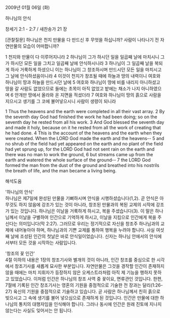 2009년 01월 06일 (화)

하나님의 안식



창세기 2:1 - 2:7 / 새찬송가 21 장


[관찰질문]
하나님은 천지 만물을 다 만드신 후 무엇을 하십니까?
사람이 나타나기 전 자연만물의 모습이 어떠합니까?

1 천지와 만물이 다 이루어지니라 
2 하나님이 그가 하시던 일을 일곱째 날에 마치시니 그가 하시던 모든 일을 그치고 일곱째 날에 안식하시니라 
3 하나님이 그 일곱째 날을 복되게 하사 거룩하게 하셨으니 이는 하나님이 그 창조하시며 만드시던 모든 일을 마치시고 그 날에 안식하셨음이니라 
4 이것이 천지가 창조될 때에 하늘과 땅의 내력이니 여호와 하나님이 땅과 하늘을 만드시던 날에 
5 여호와 하나님이 땅에 비를 내리지 아니하셨고 땅을 갈 사람도 없었으므로 들에는 초목이 아직 없었고 밭에는 채소가 나지 아니하였으며 
6 안개만 땅에서 올라와 온 지면을 적셨더라 
7 여호와 하나님이 땅의 흙으로 사람을 지으시고 생기를 그 코에 불어넣으시니 사람이 생령이 되니라  

1 Thus the heavens and the earth were completed in all their vast array. 
2 By the seventh day God had finished the work he had been doing; so on the seventh day he rested from all his work. 
3 And God blessed the seventh day and made it holy, because on it he rested from all the work of creating that he had done. 
4 This is the account of the heavens and the earth when they were created. When the LORD God made the earth and the heavens-- 
5 and no shrub of the field had yet appeared on the earth and no plant of the field had yet sprung up, for the LORD God had not sent rain on the earth and there was no man to work the ground, 
6 but streams came up from the earth and watered the whole surface of the ground-- 
7 the LORD God formed the man from the dust of the ground and breathed into his nostrils the breath of life, and the man became a living being.

해석도움





'하나님의 안식'  
하나님은 제7일에 완성된 만물을 기뻐하시며 안식을 시행하셨습니다(1,2). 곧 안식은 아무것도 하지 않음에 강조가 있는 것이 아니라, 창조된 만물과의 복된 교제의 시작에 강조가 있는 것입니다. 하나님은 이날을 거룩하게 하시고, 복을 주셨습니다(3). 이 말은 하나님께서 이날을 구별하여 인간으로 기억하게 하시고, 이날을 지킴으로 인간에게 복을 주신다는 의미입니다(막 2:27). 그러므로 우리는 정기적으로 자신을 창조주 하나님과의 교제에 내어놓아야 하며, 하나님과의 기쁜 교제를 통하여 행복을 누려야 합니다. 사실 여섯째 날에 조성된 인간의 첫날은 바로 안식일이었습니다. 신자는 하나님 안에서의 안식에서부터 모든 것을 시작하는 사람입니다.       

'창조의 꽃 인간'  
4절 이하의 내용은 1장의 창조기사와 별개의 것이 아니라, 인간 창조를 중심으로 한 시각에서 창조기사를 새롭게 묘사한 부분입니다. 자연만물은 그것을 경작할 인간이 존재하지 않을 때에는 마치 지휘자가 등장하지 않은 오케스트라처럼 아직 제 기능을 행하지 못하고 있었습니다. 이처럼 인간은 하나님의 창조 사역 중 꽃이요, 면류관인 것입니다. 한편, 7절에 기록된 인간 창조기사는 영혼의 기원을 중점적으로 기술한 전 장과는 달리(1:26-27) 육신의 기원을 중점적으로 기술하고 있습니다. 곧 사람은 하나님께서 친히 흙으로 빚으시고 그 속에 생기를 불어 넣으심으로 존재하게 된 것입니다. 인간은 만물에 대한 하나님의 통치의 대행자임을 인식해야 합니다. 그러나 동시에 인간은 원래 진토에 지나지 않는다는 사실도 잊어서는 안 됩니다.